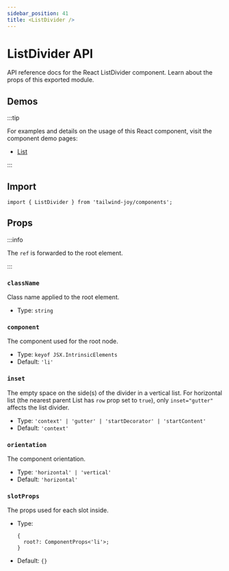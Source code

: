 ```yaml
---
sidebar_position: 41
title: <ListDivider />
---
```


# ListDivider API

<AvailableFrom version="0.7.0" />

API reference docs for the React ListDivider component.
Learn about the props of this exported module.

## Demos

:::tip

For examples and details on the usage of this React component, visit the component demo pages:

- [List](../components/list)

:::

## Import

```tsx
import { ListDivider } from 'tailwind-joy/components';
```

## Props

:::info

The `ref` is forwarded to the root element.

:::

### `className`

Class name applied to the root element.

- Type: `string`

### `component`

The component used for the root node.

- Type: `keyof JSX.IntrinsicElements`
- Default: `'li'`

### `inset`

The empty space on the side(s) of the divider in a vertical list.
For horizontal list (the nearest parent List has `row` prop set to `true`), only `inset="gutter"` affects the list divider.

- Type: `'context' | 'gutter' | 'startDecorator' | 'startContent'`
- Default: `'context'`

### `orientation`

The component orientation.

- Type: `'horizontal' | 'vertical'`
- Default: `'horizontal'`

### `slotProps`

The props used for each slot inside.

- Type:
  ```tsx
  {
    root?: ComponentProps<'li'>;
  }
  ```
- Default: `{}`
